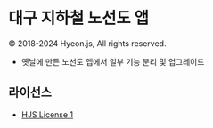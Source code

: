 # 대구 지하철 노선도 앱
© 2018-2024 Hyeon.js, All rights reserved.

- 옛날에 만든 노선도 앱에서 일부 기능 분리 및 업그레이드

## 라이선스
- [HJS License 1](LICENSE.md)
